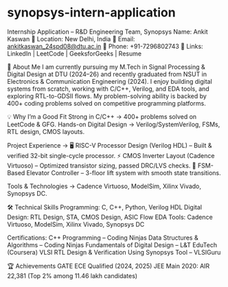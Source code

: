 # synopsys-intern-application

Internship Application – R&D Engineering Team, Synopsys
Name: Ankit Kaswan
📍 Location: New Delhi, India
📧 Email: ankitkaswan_24spd08@dtu.ac.in
📱 Phone: +91-7296802743
🔗 Links: LinkedIn | LeetCode | GeeksforGeeks | Resume

🎯 About Me
I am currently pursuing my M.Tech in Signal Processing & Digital Design at DTU (2024–26) and recently graduated from NSUT in Electronics & Communication Engineering (2024).
I enjoy building digital systems from scratch, working with C/C++, Verilog, and EDA tools, and exploring RTL-to-GDSII flows. My problem-solving ability is backed by 400+ coding problems solved on competitive programming platforms.

💡 Why I’m a Good Fit
Strong in C/C++ → 400+ problems solved on LeetCode & GFG.
Hands-on Digital Design → Verilog/SystemVerilog, FSMs, RTL design, CMOS layouts.

Project Experience →
🖥 RISC-V Processor Design (Verilog HDL) – Built & verified 32-bit single-cycle processor.
⚡ CMOS Inverter Layout (Cadence Virtuoso) – Optimized transistor sizing, passed DRC/LVS checks.
🚪 FSM-Based Elevator Controller – 3-floor lift system with smooth state transitions.

Tools & Technologies → Cadence Virtuoso, ModelSim, Xilinx Vivado, Synopsys DC.

🛠 Technical Skills
Programming: C, C++, Python, Verilog HDL
Digital Design: RTL Design, STA, CMOS Design, ASIC Flow
EDA Tools: Cadence Virtuoso, ModelSim, Xilinx Vivado, Synopsys DC

Certifications:
C++ Programming – Coding Ninjas
Data Structures & Algorithms – Coding Ninjas
Fundamentals of Digital Design – L&T EduTech (Coursera)
VLSI RTL Design & Verification Using Synopsys Tool – VLSIGuru

🏆 Achievements
GATE ECE Qualified (2024, 2025)
JEE Main 2020: AIR 22,381 (Top 2% among 11.46 lakh candidates)
